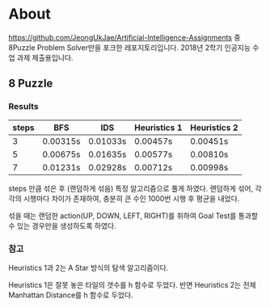 # About
https://github.com/JeongUkJae/Artificial-Intelligence-Assignments 중 8Puzzle Problem Solver만을 포크한 레포지토리입니다.
2018년 2학기 인공지능 수업 과제 제출용입니다.  

## 8 Puzzle

### Results

|steps	| BFS 		| IDS 		|Heuristics 1	|Heuristics 2	|
|---	|---		|---		|---			|---	        |
| 3 	| 0.00315s  | 0.01033s  | 0.00457s 	    | 0.00451s 	    |
| 5 	| 0.00675s  | 0.01635s  | 0.00577s 	    | 0.00810s 	    |
| 7	    | 0.01231s	| 0.02928s	| 0.00712s		| 0.00998s 	    |

steps 만큼 섞은 후 (랜덤하게 섞음) 특정 알고리즘으로 풀게 하였다. 랜덤하게 섞어, 각각의 시행마다 차이가 존재하여, 충분히 큰 수인 1000번 시행 후 평균을 내었다.

섞을 때는 랜덤한 action(UP, DOWN, LEFT, RIGHT)를 취하여 Goal Test를 통과할 수 있는 경우만을 생성하도록 하였다.

### 참고

Heuristics 1과 2는 A Star 방식의 탐색 알고리즘이다.

Heuristics 1은 잘못 놓은 타일의 갯수를 h 함수로 두었다. 반면 Heuristics 2는 전체 Manhattan Distance를 h 함수로 두었다.
